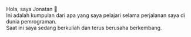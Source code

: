 Hola, saya Jonatan 👋  
Ini adalah kumpulan dari apa yang saya pelajari selama perjalanan saya di dunia pemrograman.  
Saat ini saya sedang berkuliah dan terus berusaha berkembang.
